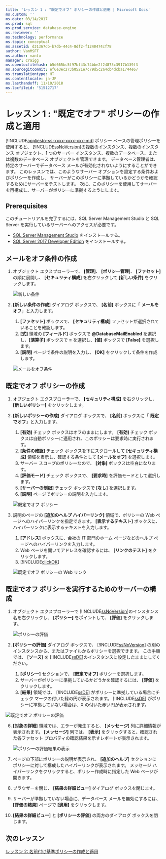 ```yaml
---
title: 'レッスン 1 : "既定でオフ" ポリシーの作成と適用 | Microsoft Docs'
ms.custom: ''
ms.date: 03/14/2017
ms.prod: sql
ms.prod_service: database-engine
ms.reviewer: ''
ms.technology: performance
ms.topic: conceptual
ms.assetid: d31367db-b7db-44c4-8df2-f1240474cf78
author: VanMSFT
ms.author: vanto
manager: craigg
ms.openlocfilehash: b5d665bc5f97bf43c74bbe2f24875c3917b139f3
ms.sourcegitcommit: ef6e3ec273b0521e7c79d5c2a4cb4dcba1744e67
ms.translationtype: HT
ms.contentlocale: ja-JP
ms.lasthandoff: 11/10/2018
ms.locfileid: "51512717"
---
```

# <a name="lesson-1-create-and-apply-an-off-by-default-policy"></a>レッスン 1 : "既定でオフ" ポリシーの作成と適用
[!INCLUDE[appliesto-ss-xxxx-xxxx-xxx-md](../../includes/appliesto-ss-xxxx-xxxx-xxx-md.md)]
ポリシー ベースの管理ポリシーを使用すると、 [!INCLUDE[ssNoVersion](../../includes/ssnoversion-md.md)]の複数のインスタンス、複数のインスタンス オブジェクト、1 つのサーバー インスタンス、複数のデータベース、または複数のデータベース オブジェクトを管理できます。 データベース管理者は、特定のサーバーでデータベース メールが有効化されないようにすることができます。 このレッスンでは、このようなサーバー オプションを設定する条件およびポリシーを作成し、 サーバーがこのポリシーに準拠しているかどうかを確認するためにサーバーをテストします。 次に、このポリシーを使用してサーバーを再構成し、サーバーがポリシーに準拠するようにします。  

## <a name="prerequisites"></a>Prerequisites
このチュートリアルを完了するには、SQL Server Management Studio と SQL Server を実行しているサーバーへのアクセスが必要です。 

- [SQL Server Management Studio](https://docs.microsoft.com/sql/ssms/download-sql-server-management-studio-ssms) をインストールする。
- [SQL Server 2017 Developer Edition](https://www.microsoft.com/sql-server/sql-server-downloads) をインストールする。
  
## <a name="create-the-mail-off-condition"></a>メールをオフ条件の作成

1.  オブジェクト エクスプローラーで、 **[管理]**、 **[ポリシー管理]**、 **[ファセット]** の順に展開し、 **[セキュリティ構成]** を右クリックして **[新しい条件]** をクリックします。  

    ![新しい条件](Media/lesson-1-create-and-apply-an-off-by-default-policy/new-surface-area-condition.png)
  
2.  **[新しい条件の作成]** ダイアログ ボックスで、 **[名前]** ボックスに「 **メールをオフ**」と入力します。   
    1. **[ファセット]** ボックスで、 **[セキュリティ構成]** ファセットが選択されていることを確認します。
    1. **[式]** 領域の **[フィールド]** ボックスで **@DatabaseMailEnabled** を選択し、**[演算子]** ボックスで **=** を選択し、**[値]** ボックスで **[False]** を選択します。  
    1. **[説明]** ページで条件の説明を入力し、 **[OK]** をクリックして条件を作成します。  

    ![メールをオフ条件](Media/lesson-1-create-and-apply-an-off-by-default-policy/mail-off-condition.png) 
  
## <a name="create-the-off-by-default-policy"></a>既定でオフ ポリシーの作成  
  
1.  オブジェクト エクスプローラーで、 **[セキュリティ構成]** を右クリックし、 **[新しいポリシー]** をクリックします。  
  
2.  **[新しいポリシーの作成]** ダイアログ ボックスで、 **[名前]** ボックスに「 **既定でオフ**」と入力します。 
    1. **[有効]** チェック ボックスはオフのままにします。 **[有効]** チェック ボックスは自動ポリシーに適用され、このポリシーは要求時に実行されます。
    1. **[条件の確認]** チェック ボックスを下にスクロールして **[セキュリティ構成]** 領域を表示し、確認する条件として **[メールをオフ]** を選択します。
    1. サーバー スコープのポリシーなので、 **[対象]** ボックスは空白になります。 
    1. **[評価モード]** チェック ボックスで、 **[要求時]** を評価モードとして選択します。
    1. **[サーバーの制限]** チェック ボックスで **[なし]** を選択します。
    1. **[説明]** ページでポリシーの説明を入力します。  

    ![既定でオフ ポリシー](Media/lesson-1-create-and-apply-an-off-by-default-policy/off-by-default-policy.png)
  
9. 説明のページの **[追加のヘルプ ハイパーリンク]** 領域で、ポリシーの Web ページへのハイパーリンクを指定できます。 **[表示するテキスト]** ボックスに、ハイパーリンクに表示するテキストを入力します。
    1. **[アドレス]** ボックスに、会社の IT 部門のホーム ページなどのヘルプ ページへのハイパーリンクを入力します。
    1. Web ページを開いてアドレスを確認するには、 **[リンクのテスト]** をクリックします。
    1. [!INCLUDE[clickOK](../../includes/clickok-md.md)]  

    ![既定でオフ ポリシーの Web リンク](Media/lesson-1-create-and-apply-an-off-by-default-policy/off-by-default-policy-web-link.png)


## <a name="configure-server-to-run-off-by-default-policy"></a>既定でオフ ポリシーを実行するためのサーバーの構成 

1.  オブジェクト エクスプローラーで [!INCLUDE[ssNoVersion](../../includes/ssnoversion-md.md)]のインスタンス名を右クリックし、 **[ポリシー]** をポイントして、 **[評価]** をクリックします。  

    ![ポリシーの評価](Media/lesson-1-create-and-apply-an-off-by-default-policy/evaluate-policy.png)
  
2.  **[ポリシーの評価]** ダイアログ ボックスで、 [!INCLUDE[ssNoVersion](../../includes/ssnoversion-md.md)] の別のインスタンスから、またはファイルからポリシーを選択できます。 この手順では、 **[ソース]** を [!INCLUDE[ssDE](../../includes/ssde-md.md)]のインスタンスに設定したままにしてください。  
    1. **[ポリシー]** セクションで、 **[既定でオフ]** ポリシーを選択します。
    1. サーバーがポリシーに準拠しているかどうかを確認するには、 **[評価]** をクリックします。
    1. **[結果]** 領域では、 [!INCLUDE[ssDE](../../includes/ssde-md.md)] がポリシーに準拠している場合にチェック マークの付いた緑の円が表示されます。 [!INCLUDE[ssDE](../../includes/ssde-md.md)] がポリシーに準拠していない場合は、X の付いた赤い円が表示されます。 

   ![既定でオフ ポリシーの評価](Media/lesson-1-create-and-apply-an-off-by-default-policy/evaluate-off-by-default-policy.png)

  
6.  **[対象の詳細]** 領域では、エラーが発生すると、 **[メッセージ]** 列に詳細情報が表示されます。 **[メッセージ]** 列では、 **[表示]** をクリックすると、確認された各ファセット プロパティの確認結果を示すレポートが表示されます。 

    ![ポリシーの評価結果の表示 ](Media/lesson-1-create-and-apply-an-off-by-default-policy/view-results-of-policy-evaluation.png)
  
7.  ページの下部にポリシーの説明が表示され、 **[追加のヘルプ]** セクションにポリシーに対して構成したハイパーリンクが表示されます。 メッセージ ハイパーリンクをクリックすると、ポリシー作成時に指定した Web ページが開きます。   

1.  ブラウザーを閉じ、 **[結果の詳細ビュー]** ダイアログ ボックスを閉じます。  

1. サーバーが準拠していない場合に、データベース メールを無効にするには、 **[評価の結果]** ページで **[適用]** をクリックします。  
  
10. **[結果の詳細ビュー]** と **[ポリシーの評価]** の両方のダイアログ ボックスを閉じます。   

   
## <a name="next-lesson"></a>次のレッスン  
[レッスン 2: 名前付け基準ポリシーの作成と適用](../../relational-databases/policy-based-management/lesson-2-create-and-apply-a-naming-standards-policy.md)  
  
  
  
